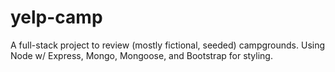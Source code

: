 # yelp-camp
A full-stack project to review (mostly fictional, seeded) campgrounds. Using Node w/ Express, Mongo, Mongoose, and Bootstrap for styling.
